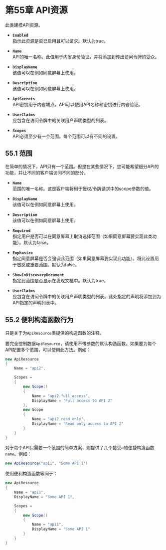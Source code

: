 # 第55章 API资源
此类建模API资源。   

* **`Enabled`**  
指示此资源是否已启用且可以请求。默认为true。

* **`Name`**  
API的唯一名称。此值用于内省身份验证，并将添加到传出访问令牌的受众。

* **`DisplayName`**  
该值可以在例如同意屏幕上使用。

* **`Description`**  
该值可以在例如同意屏幕上使用。

* **`ApiSecrets`**  
API密钥用于内省端点。API可以使用API​​名称和密钥进行内省验证。

* **`UserClaims`**  
应包含在访问令牌中的关联用户声明类型的列表。

* **`Scopes`**  
API必须至少有一个范围。每个范围可以有不同的设置。   

## 55.1 范围
在简单的情况下，API只有一个范围。但是在某些情况下，您可能希望细分API的功能，并让不同的客户端访问不同的部分。  

* **`Name`**  
范围的唯一名称。这是客户端将用于授权/令牌请求中的scope参数的值。

* **`DisplayName`**  
该值可以在例如同意屏幕上使用。

* **`Description`**  
该值可以在例如同意屏幕上使用。

* **`Required`**  
指定用户是否可以在同意屏幕上取消选择范围（如果同意屏幕要实现此类功能）。默认为false。

* **`Emphasize`**  
指定同意屏幕是否会强调此范围（如果同意屏幕要实现此功能）。将此设置用于敏感或重要范围。默认为false。

* **`ShowInDiscoveryDocument`**  
指定此范围是否显示在发现文档中。默认为true。

* **`UserClaims`**  
应包含在访问令牌中的关联用户声明类型的列表。此处指定的声明将添加到为API指定的声明列表中。

## 55.2 便利构造函数行为
只是关于为`ApiResource`类提供的构造函数的注释。  

要完全控制数据`ApiResource`，请使用不带参数的默认构造函数。如果要为每个API配置多个范围，可以使用此方法。例如：   

``` C#
new ApiResource
{
    Name = "api2",

    Scopes =
    {
        new Scope()
        {
            Name = "api2.full_access",
            DisplayName = "Full access to API 2"
        },
        new Scope
        {
            Name = "api2.read_only",
            DisplayName = "Read only access to API 2"
        }
    }
}
```   

对于每个API只需要一个范围的简单方案，则提供了几个接受a的便捷构造函数`name`。例如：

``` C#
new ApiResource("api1", "Some API 1")
```   

使用便利构造函数等同于：  

``` C#
new ApiResource
{
    Name = "api1",
    DisplayName = "Some API 1",

    Scopes =
    {
        new Scope()
        {
            Name = "api1",
            DisplayName = "Some API 1"
        }
    }
}
```